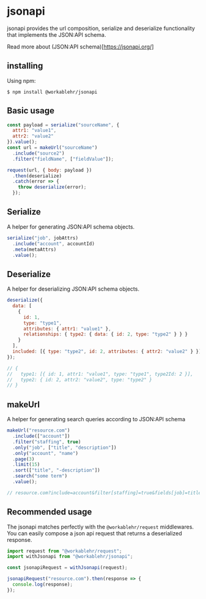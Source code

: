 # jsonapi

jsonapi provides the url composition, serialize and deserialize functionality that implements the JSON:API schema.

Read more about (JSON:API schema)[https://jsonapi.org/]

## installing

Using npm:

```
$ npm install @workablehr/jsonapi
```

## Basic usage

```javascript
const payload = serialize("sourceName", {
  attr1: "value1",
  attr2: "value2"
}).value();
const url = makeUrl("sourceName")
  .include("source2")
  .filter("fieldName", ["fieldValue"]);

request(url, { body: payload })
  .then(deserialize)
  .catch(error => {
    throw deserialize(error);
  });
```

## Serialize

A helper for generating JSON:API schema objects.

```javascript
serialize("job", jobAttrs)
  .include("account", accountId)
  .meta(metaAttrs)
  .value();
```

## Deserialize

A helper for deserializing JSON:API schema objects.

```javascript
deserialize({
  data: [
    {
      id: 1,
      type: "type1",
      attributes: { attr1: "value1" },
      relationships: { type2: { data: { id: 2, type: "type2" } } }
    }
  ],
  included: [{ type: "type2", id: 2, attributes: { attr2: "value2" } }]
});

// {
//   type1: [{ id: 1, attr1: "value1", type: "type1", type2Id: 2 }],
//   type2: { id: 2, attr2: "value2", type: "type2" }
// }
```

## makeUrl

A helper for generating search queries according to JSON:API schema

```javascript
makeUrl("resource.com")
  .include(["account"])
  .filter("staffing", true)
  .only("job", ["title", "description"])
  .only("account", "name")
  .page(3)
  .limit(15)
  .sort(["title", "-description"])
  .search("some term")
  .value();

// resource.com?include=account&filter[staffing]=true&fields[job]=title,description&fields[account]=name&page[number]=3&page[size]=15&sort=title,-description
```

## Recommended usage

The jsonapi matches perfectly with the `@workablehr/request` middlewares.
You can easily compose a json api request that returns a deserialized response.

```javascript
import request from "@workablehr/request";
import withJsonapi from "@workablehr/jsonapi";

const jsonapiRequest = withJsonapi(request);

jsonapiRequest("resource.com").then(response => {
  console.log(response);
});
```
